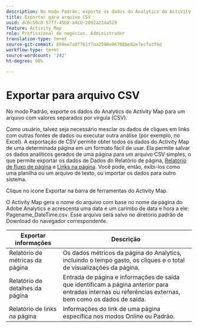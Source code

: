 ```yaml
---
description: No modo Padrão, exporte os dados do Analytics do Activity Map para um arquivo com valores separados por vírgula (CSV).
title: Exportar para arquivo CSV
uuid: dc6c50c0-57f7-45b8-a4cb-2092a21da529
feature: Activity Map
role: Profissional de negócios, Administrador
translation-type: tm+mt
source-git-commit: 894ee7a8f761f7aa2590e06708be82e7ecfa3f6d
workflow-type: tm+mt
source-wordcount: '242'
ht-degree: 98%

---
```



# Exportar para arquivo CSV

No modo Padrão, exporte os dados do Analytics do Activity Map para um arquivo com valores separados por vírgula (CSV).

Como usuário, talvez seja necessário mesclar os dados de cliques em links com outras fontes de dados ou executar outra análise (por exemplo, no Excel). A exportação de CSV permite obter todos os dados do Activity Map de uma determinada página em um formato fácil de usar. Ela permite salvar os dados analíticos gerados de uma página para um arquivo CSV simples, o que permite exportar os dados de Dados do Relatório de página, [Relatório de fluxo de página](/help/analyze/activity-map/activitymap-page-flow.md) e [Links na página](/help/analyze/activity-map/activitymap-links-report.md). Você pode, então, exibi-los como uma planilha ou um arquivo de texto, ou importar os dados para outro sistema.

Clique no ícone Exportar na barra de ferramentas do Activity Map.

O Activity Map gera o nome do arquivo com base no nome da página do Adobe Analytics e acrescenta uma data e um carimbo de data e hora a ele: Pagename_DateTime.csv. Esse arquivo será salvo no diretório padrão de Download do navegador correspondente.

| Exportar informações | Descrição |
|---|---|
| Relatório de métricas da página | Os dados métricos da página do Analytics, incluindo o tempo gasto, os cliques e o total de visualizações da página. |
| Relatório de detalhes da página | Entrada de página e informações de saída que identificam a página anterior para entradas internas ou referências externas, bem como os dados de saída. |
| Relatório de links na página | Informações do link de uma página específica nos modos Online ou Padrão. |
